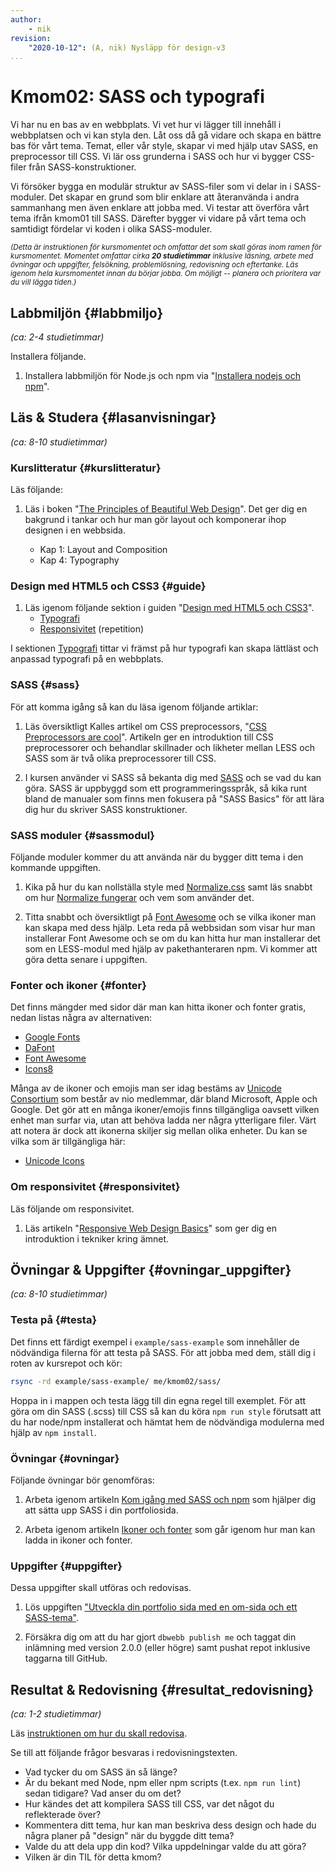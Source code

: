 ```yaml
---
author:
    - nik
revision:
    "2020-10-12": (A, nik) Nysläpp för design-v3
...
```

Kmom02: SASS och typografi
====================================

Vi har nu en bas av en webbplats. Vi vet hur vi lägger till innehåll i webbplatsen och vi kan styla den. Låt oss då gå vidare och skapa en bättre bas för vårt tema. Temat, eller vår style, skapar vi med hjälp utav SASS, en preprocessor till CSS. Vi lär oss grunderna i SASS och hur vi bygger CSS-filer från SASS-konstruktioner.

Vi försöker bygga en modulär struktur av SASS-filer som vi delar in i SASS-moduler. Det skapar en grund som blir enklare att återanvända i andra 
sammanhang men även enklare att jobba med. Vi testar att överföra vårt tema ifrån kmom01 till SASS. Därefter bygger vi vidare på vårt tema och samtidigt fördelar vi koden i olika SASS-moduler.

<small><i>(Detta är instruktionen för kursmomentet och omfattar det som skall göras inom ramen för kursmomentet. Momentet omfattar cirka **20 studietimmar** inklusive läsning, arbete med övningar och uppgifter, felsökning, problemlösning, redovisning och eftertanke. Läs igenom hela kursmomentet innan du börjar jobba. Om möjligt -- planera och prioritera var du vill lägga tiden.)</i></small>


Labbmiljön  {#labbmiljo}
---------------------------------

*(ca: 2-4 studietimmar)*

Installera följande.

1. Installera labbmiljön för Node.js och npm via "[Installera nodejs och npm](labbmiljo/node-och-npm)".



Läs & Studera  {#lasanvisningar}
---------------------------------

*(ca: 8-10 studietimmar)*



### Kurslitteratur  {#kurslitteratur}

Läs följande:

1. Läs i boken "[The Principles of Beautiful Web Design](kunskap/boken-the-principles-of-beautiful-web-design)". Det ger dig en bakgrund i tankar och hur man gör layout och komponerar ihop designen i en webbsida.

    * Kap 1: Layout and Composition
    * Kap 4: Typography



### Design med HTML5 och CSS3  {#guide}

1. Läs igenom följande sektion i guiden "[Design med HTML5 och CSS3](guide/design-med-html5-och-css3)".
    * [Typografi](guide/design-med-html5-och-css3/typografi)
    * [Responsivitet](guide/design-med-html5-och-css3/responsivitet) (repetition)

I sektionen [Typografi](guide/design-med-html5-och-css3/grid-och-typografi) tittar vi främst på hur typografi kan skapa lättläst och anpassad typografi på en webbplats.

### SASS {#sass}

För att komma igång så kan du läsa igenom följande artiklar:

1. Läs översiktligt Kalles artikel om CSS preprocessors, "[CSS Preprocessors are cool](http://dbwebb.se/article/Kalle_CSS_LESS_SASS.pdf)". Artikeln ger en introduktion till CSS preprocessorer och behandlar skillnader och likheter mellan LESS och SASS som är två olika preprocessorer till CSS.

1. I kursen använder vi SASS så bekanta dig med [SASS](https://sass-lang.com/guide) och se vad du kan göra. SASS är uppbyggd som ett programmeringsspråk, så kika runt bland de manualer som finns men fokusera på "SASS Basics" för att lära dig hur du skriver SASS konstruktioner.

### SASS moduler {#sassmodul}

Följande moduler kommer du att använda när du bygger ditt tema i den kommande uppgiften.

1. Kika på hur du kan nollställa style med [Normalize.css](http://necolas.github.com/normalize.css/) samt läs snabbt om hur [Normalize fungerar](http://nicolasgallagher.com/about-normalize-css/) och vem som använder det.

1. Titta snabbt och översiktligt på [Font Awesome](https://fontawesome.com/) och se vilka ikoner man kan skapa med dess hjälp. Leta reda på webbsidan som visar hur man installerar Font Awesome och se om du kan hitta hur man installerar det som en LESS-modul med hjälp av pakethanteraren npm. Vi kommer att göra detta senare i uppgiften.

### Fonter och ikoner {#fonter}

Det finns mängder med sidor där man kan hitta ikoner och fonter gratis, nedan listas några av alternativen:

* [Google Fonts](https://fonts.google.com/)
* [DaFont](https://fontawesome.com/)
* [Font Awesome](https://fontawesome.com/)
* [Icons8](https://icons8.com/)

Många av de ikoner och emojis man ser idag bestäms av [Unicode Consortium](https://en.wikipedia.org/wiki/Unicode_Consortium) som består av nio medlemmar, där bland Microsoft, Apple och Google. Det gör att en många ikoner/emojis finns tillgängliga oavsett vilken enhet man surfar via, utan att behöva ladda ner några ytterligare filer. Värt att notera är dock att ikonerna skiljer sig mellan olika enheter. Du kan se vilka som är tillgängliga här:

* [Unicode Icons](https://unicode-table.com/en/)

### Om responsivitet {#responsivitet}

Läs följande om responsivitet.

1. Läs artikeln "[Responsive Web Design Basics](https://developers.google.com/web/fundamentals/design-and-ux/responsive/)" som ger dig en introduktion i tekniker kring ämnet.


Övningar & Uppgifter  {#ovningar_uppgifter}
-------------------------------------------

*(ca: 8-10 studietimmar)*

### Testa på {#testa}

Det finns ett färdigt exempel i `example/sass-example` som innehåller de nödvändiga filerna för att testa på SASS. För att jobba med dem, ställ dig i roten av kursrepot och kör:

```bash
rsync -rd example/sass-example/ me/kmom02/sass/
```

Hoppa in i mappen och testa lägg till din egna regel till exemplet. För att göra om din SASS (.scss) till CSS så kan du köra `npm run style` förutsatt att du har node/npm installerat och hämtat hem de nödvändiga modulerna med hjälp av `npm install`.

### Övningar {#ovningar}

Följande övningar bör genomföras:

1. Arbeta igenom artikeln [Kom igång med SASS och npm](kunskap/kom-igang-med-sass-och-npm) som hjälper dig att sätta upp SASS i din portfoliosida.

1. Arbeta igenom artikeln [Ikoner och fonter](kunskap/design-ikoner-och-fonter) som går igenom hur man kan ladda in ikoner och fonter.


### Uppgifter {#uppgifter}

Dessa uppgifter skall utföras och redovisas.

1. Lös uppgiften ["Utveckla din portfolio sida med en om-sida och ett SASS-tema"](uppgift/utveckla-din-portfolio-kmom02).

1. Försäkra dig om att du har gjort `dbwebb publish me` och taggat din inlämning med version 2.0.0 (eller högre) samt pushat repot inklusive taggarna till GitHub.



Resultat & Redovisning  {#resultat_redovisning}
-----------------------------------------------

*(ca: 1-2 studietimmar)*

Läs [instruktionen om hur du skall redovisa](./../redovisa).

Se till att följande frågor besvaras i redovisningstexten.

* Vad tycker du om SASS än så länge?
* Är du bekant med Node, npm eller npm scripts (t.ex. `npm run lint`) sedan tidigare? Vad anser du om det?
* Hur kändes det att kompilera SASS till CSS, var det något du reflekterade över?
* Kommentera ditt tema, hur kan man beskriva dess design och hade du några planer på "design" när du byggde ditt tema?
* Valde du att dela upp din kod? Vilka uppdelningar valde du att göra?
* Vilken är din TIL för detta kmom?
